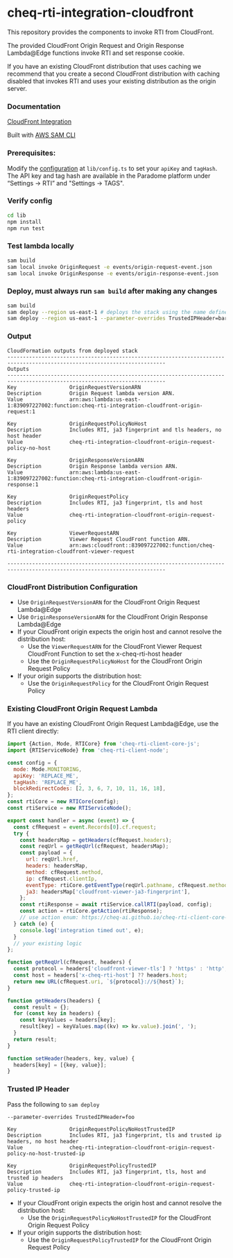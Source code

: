 # cheq-rti-integration-cloudfront

This repository provides the components to invoke RTI from CloudFront.

The provided CloudFront Origin Request and Origin Response Lambda@Edge functions invoke RTI and set response cookie.

If you have an existing CloudFront distribution that uses caching we recommend that you create a second CloudFront distribution with caching disabled that invokes RTI and uses your existing distribution as the origin server.

### Documentation

[CloudFront Integration](https://cheq-ai.github.io/cheq-rti-integration-cloudfront)

Built
with [AWS SAM CLI](https://docs.aws.amazon.com/serverless-application-model/latest/developerguide/using-sam-cli.html)

### Prerequisites:

Modify the [configuration](https://cheq-ai.github.io/cheq-rti-integration-cloudfront/interfaces/CloudfrontConfig.html)
at `lib/config.ts` to set your `apiKey` and `tagHash`. The API key and tag hash are available in the Paradome platform under “Settings -> RTI” and "Settings -> TAGS".

### Verify config

```bash
cd lib
npm install
npm run test
```

### Test lambda locally

```bash
sam build
sam local invoke OriginRequest -e events/origin-request-event.json
sam local invoke OriginResponse -e events/origin-response-event.json
```

### Deploy, must always run `sam build` after making any changes

```bash
sam build
sam deploy --region us-east-1 # deploys the stack using the name defined in samconfig.toml
sam deploy --region us-east-1 --parameter-overrides TrustedIPHeader=bar # includes origin request policies with trusted ip header
```

### Output

```
CloudFormation outputs from deployed stack
-------------------------------------------------------------------------------------------------------------------------
Outputs
-------------------------------------------------------------------------------------------------------------------------
Key                 OriginRequestVersionARN
Description         Origin Request lambda version ARN.
Value               arn:aws:lambda:us-east-1:839097227002:function:cheq-rti-integration-cloudfront-origin-request:1

Key                 OriginRequestPolicyNoHost
Description         Includes RTI, ja3 fingerprint and tls headers, no host header
Value               cheq-rti-integration-cloudfront-origin-request-policy-no-host

Key                 OriginResponseVersionARN
Description         Origin Response lambda version ARN.
Value               arn:aws:lambda:us-east-1:839097227002:function:cheq-rti-integration-cloudfront-origin-response:1

Key                 OriginRequestPolicy
Description         Includes RTI, ja3 fingerprint, tls and host headers
Value               cheq-rti-integration-cloudfront-origin-request-policy

Key                 ViewerRequestARN
Description         Viewer Request CloudFront function ARN.
Value               arn:aws:cloudfront::839097227002:function/cheq-rti-integration-cloudfront-viewer-request

-------------------------------------------------------------------------------------------------------------------------
```

### CloudFront Distribution Configuration
- Use `OriginRequestVersionARN` for the CloudFront Origin Request Lambda@Edge
- Use `OriginResponseVersionARN` for the CloudFront Origin Response Lambda@Edge
- If your CloudFront origin expects the origin host and cannot resolve the distribution host:
  - Use the `ViewerRequestARN` for the CloudFront Viewer Request CloudFront Function to set the x-cheq-rti-host header
  - Use the `OriginRequestPolicyNoHost` for the CloudFront Origin Request Policy
- If your origin supports the distribution host:
  - Use the `OriginRequestPolicy` for the CloudFront Origin Request Policy

### Existing CloudFront Origin Request Lambda
If you have an existing CloudFront Origin Request Lambda@Edge, use the RTI client directly:
```javascript
import {Action, Mode, RTICore} from 'cheq-rti-client-core-js';
import {RTIServiceNode} from 'cheq-rti-client-node';

const config = {
  mode: Mode.MONITORING,
  apiKey: 'REPLACE_ME',
  tagHash: 'REPLACE_ME',
  blockRedirectCodes: [2, 3, 6, 7, 10, 11, 16, 18],
};
const rtiCore = new RTICore(config);
const rtiService = new RTIServiceNode();

export const handler = async (event) => {
  const cfRequest = event.Records[0].cf.request;
  try {
    const headersMap = getHeaders(cfRequest.headers);
    const reqUrl = getReqUrl(cfRequest, headersMap);
    const payload = {
      url: reqUrl.href,
      headers: headersMap,
      method: cfRequest.method,
      ip: cfRequest.clientIp,
      eventType: rtiCore.getEventType(reqUrl.pathname, cfRequest.method),
      ja3: headersMap['cloudfront-viewer-ja3-fingerprint'],
    };
    const rtiResponse = await rtiService.callRTI(payload, config);
    const action = rtiCore.getAction(rtiResponse);
    // use action enum: https://cheq-ai.github.io/cheq-rti-client-core-js/enums/Action.html
  } catch (e) {
    console.log('integration timed out', e);
  }
  // your existing logic
};

function getReqUrl(cfRequest, headers) {
  const protocol = headers['cloudfront-viewer-tls'] ? 'https' : 'http';
  const host = headers['x-cheq-rti-host'] ?? headers.host;
  return new URL(cfRequest.uri, `${protocol}://${host}`);
}

function getHeaders(headers) {
  const result = {};
  for (const key in headers) {
    const keyValues = headers[key];
    result[key] = keyValues.map((kv) => kv.value).join(', ');
  }
  return result;
}

function setHeader(headers, key, value) {
  headers[key] = [{key, value}];
}
```

### Trusted IP Header
Pass the following to `sam deploy`

`--parameter-overrides TrustedIPHeader=foo`

```
Key                 OriginRequestPolicyNoHostTrustedIP
Description         Includes RTI, ja3 fingerprint, tls and trusted ip headers, no host header
Value               cheq-rti-integration-cloudfront-origin-request-policy-no-host-trusted-ip

Key                 OriginRequestPolicyTrustedIP
Description         Includes RTI, ja3 fingerprint, tls, host and trusted ip headers
Value               cheq-rti-integration-cloudfront-origin-request-policy-trusted-ip
```
- If your CloudFront origin expects the origin host and cannot resolve the distribution host:
  - Use the `OriginRequestPolicyNoHostTrustedIP` for the CloudFront Origin Request Policy
- If your origin supports the distribution host:
  - Use the `OriginRequestPolicyTrustedIP` for the CloudFront Origin Request Policy
